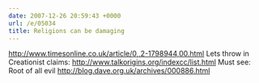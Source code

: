 ```yaml
---
date: 2007-12-26 20:59:43 +0000
url: /e/05034
title: Religions can be damaging
---
```


http://www.timesonline.co.uk/article/0,,2-1798944,00.html
Lets throw in Creationist claims:
http://www.talkorigins.org/indexcc/list.html
Must see: Root of all evil
http://blog.dave.org.uk/archives/000886.html
